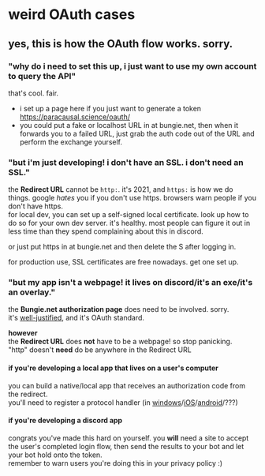 # weird OAuth cases

## yes, this is how the OAuth flow works. sorry.

### "why do i need to set this up, i just want to use my own account to query the API"

that's cool. fair.
- i set up a page here if you just want to generate a token  
https://paracausal.science/oauth/
- you could put a fake or localhost URL in at bungie.net, then when it forwards you to a failed URL, just grab the auth code out of the URL and perform the exchange yourself.

### "but i'm just developing! i don't have an SSL. i don't need an SSL."

the **Redirect URL** cannot be `http:`. it's 2021, and `https:` is how we do things. google *hates* you if you don't use https. browsers warn people if you don't have https.  
for local dev, you can set up a self-signed local certificate. look up how to do so for your own dev server. it's healthy. most people can figure it out in less time than they spend complaining about this in discord.

or just put https in at bungie.net and then delete the S after logging in.

for production use, SSL certificates are free nowadays. get one set up.

### "but my app isn't a webpage! it lives on discord/it's an exe/it's an overlay."

the **Bungie.net authorization page** does need to be involved. sorry.  
it's [well-justified](https://github.com/Bungie-net/api/wiki/OAuth-Documentation#signing-in-via-the-system-web-browser), and it's OAuth standard.

**however**  
the **Redirect URL** does **not** have to be a webpage! so stop panicking.  
"http" doesn't **need** do be anywhere in the Redirect URL  

#### if you're developing a local app that lives on a user's computer

you can build a native/local app that receives an authorization code from the redirect.  
you'll need to register a protocol handler (in [windows](https://docs.microsoft.com/en-us/windows/win32/search/-search-3x-wds-ph-install-registration)/[iOS](https://developer.apple.com/documentation/xcode/defining-a-custom-url-scheme-for-your-app)/[android](https://developer.android.com/training/app-links)/???)

#### if you're developing a discord app

congrats you've made this hard on yourself. you **will** need a site to accept the user's completed login flow, then send the results to your bot and let your bot hold onto the token.  
remember to warn users you're doing this in your privacy policy :)
